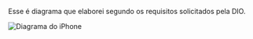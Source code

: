 Esse é diagrama que elaborei segundo os requisitos solicitados pela DIO.


![Diagrama do iPhone](imagens/Diagrama%20Iphone.png)

